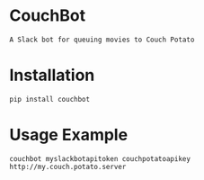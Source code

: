 # CouchBot

    A Slack bot for queuing movies to Couch Potato

# Installation

    pip install couchbot

# Usage Example

    couchbot myslackbotapitoken couchpotatoapikey http://my.couch.potato.server
